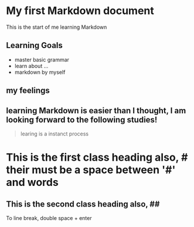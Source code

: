 # My first Markdown document
This is the start of me learning Markdown
## Learning Goals
- master basic grammar
- learn about ...
- markdown by myself
## my feelings

learning Markdown is **easier** than I thought, I am **looking forward** to the following studies!
---
> learing is a instanct process


This is the first class heading
also, #   their must be a space between '#' and words
=========

This is the second class heading
also, ##
---------

To line break, double space + enter
